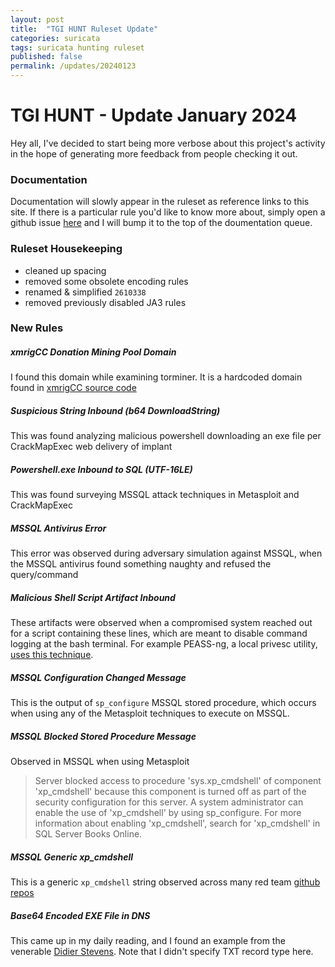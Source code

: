 ```yaml
---
layout: post
title:  "TGI HUNT Ruleset Update"
categories: suricata 
tags: suricata hunting ruleset
published: false
permalink: /updates/20240123
---
```


# TGI HUNT - Update January 2024
Hey all, I've decided to start being more verbose about this project's activity in the hope of generating more feedback from people checking it out.

### Documentation
Documentation will slowly appear in the ruleset as reference links to this site. If there is a particular rule you'd like to know more about, simply open a github issue [here](https://github.com/travisbgreen/hunting-rules/issues/new/choose) and I will bump it to the top of the doumentation queue.


### Ruleset Housekeeping
- cleaned up spacing
- removed some obsolete encoding rules
- renamed & simplified `2610338`
- removed previously disabled JA3 rules

### New Rules

##### xmrigCC Donation Mining Pool Domain
I found this domain while examining torminer. It is a hardcoded domain found in [xmrigCC source code](https://github.com/Bendr0id/xmrigCC/blob/e3ea3139ac57c546a312ce5b699fa7caf2edf6f6/src/net/strategies/DonateStrategy.cpp#L53)

##### Suspicious String Inbound (b64 DownloadString)
This was found analyzing malicious powershell downloading an exe file per CrackMapExec web delivery of implant

##### Powershell.exe Inbound to SQL (UTF-16LE)
This was found surveying MSSQL attack techniques in Metasploit and CrackMapExec

##### MSSQL Antivirus Error
This error was observed during adversary simulation against MSSQL, when the MSSQL antivirus found something naughty and refused the query/command

##### Malicious Shell Script Artifact Inbound
These artifacts were observed when a compromised system reached out for a script containing these lines, which are meant to disable command logging at the bash terminal. For example PEASS-ng, a local privesc utility, [uses this technique](https://github.com/carlospolop/PEASS-ng/blob/46612a23aad2e0039a731a8826a0654ac6b48655/linPEAS/builder/linpeas_parts/linpeas_base.sh#L991).

##### MSSQL Configuration Changed Message
This is the output of `sp_configure` MSSQL stored procedure, which occurs when using any of the Metasploit techniques to execute on MSSQL.

##### MSSQL Blocked Stored Procedure Message
Observed in MSSQL when using Metasploit
> Server blocked access to procedure 'sys.xp_cmdshell' of component 'xp_cmdshell' because this component is turned off as part of the security configuration for this server. A system administrator can enable the use of 'xp_cmdshell' by using sp_configure. For more information about enabling 'xp_cmdshell', search for 'xp_cmdshell' in SQL Server Books Online.

##### MSSQL Generic xp_cmdshell
This is a generic `xp_cmdshell` string observed across many red team [github repos](https://github.com/search?q=%22exec+master..xp_cmdshell%22&type=code)

##### Base64 Encoded EXE File in DNS
This came up in my daily reading, and I found an example from the venerable [Didier Stevens](https://blog.didierstevens.com/2019/08/07/downloading-executables-over-dns-capture-files/). Note that I didn't specify TXT record type here.
